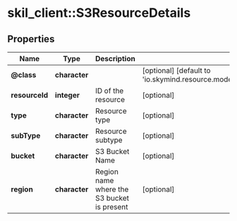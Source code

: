 # skil_client::S3ResourceDetails

## Properties
Name | Type | Description | Notes
------------ | ------------- | ------------- | -------------
**@class** | **character** |  | [optional] [default to &#39;io.skymind.resource.model.subtypes.storage.S3ResourceDetails&#39;]
**resourceId** | **integer** | ID of the resource | [optional] 
**type** | **character** | Resource type | [optional] 
**subType** | **character** | Resource subtype | [optional] 
**bucket** | **character** | S3 Bucket Name | [optional] 
**region** | **character** | Region name where the S3 bucket is present | [optional] 


